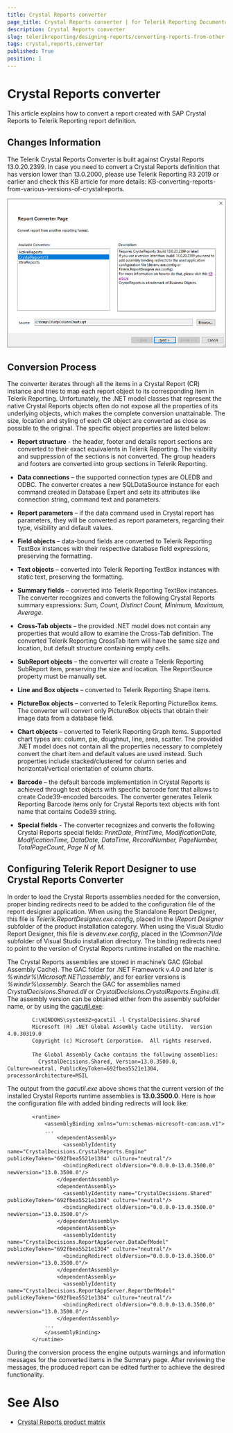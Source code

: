 ```yaml
---
title: Crystal Reports converter
page_title: Crystal Reports converter | for Telerik Reporting Documentation
description: Crystal Reports converter
slug: telerikreporting/designing-reports/converting-reports-from-other-reporting-solutions/crystal-reports-converter
tags: crystal,reports,converter
published: True
position: 1
---
```


# Crystal Reports converter



This article explains how to convert a report created with SAP Crystal Reports to Telerik Reporting report definition.
      

## Changes Information

The Telerik Crystal Reports Converter is built against Crystal Reports 13.0.20.2399. In case you need to convert a Crystal Reports definition that has version lower than 13.0.2000, please use Telerik Reporting R3 2019 or earlier
          and check this KB article for more details: KB-converting-reports-from-various-versions-of-crystalreports.
          
  ![crystal-reports-converter](images/Designer/crystal-reports-converter.png)

## Conversion Process

The converter iterates through all the items in a Crystal Report (CR) instance and tries to map each report object to its corresponding item in Telerik Reporting.
          Unfortunately, the .NET model classes that represent the native Crystal Reports objects often do not expose all the properties of its underlying objects,
          which makes the complete conversion unattainable. The size, location and styling of each CR object are converted as close as possible to the original.
          The specific object properties are listed below:
        

* __Report structure__ - the header, footer and details report sections are converted to their exact equivalents in Telerik Reporting.
              The visibility and suppression of the sections is not converted. The group headers and footers are converted into group sections in Telerik Reporting.
            

* __Data connections__ – the supported connection types are OLEDB and ODBC. The converter creates a new SQLDataSource instance
              for each command created in Database Expert and sets its attributes like connection string, command text and parameters.
            

* __Report parameters__ – if the data command used in Crystal report has parameters, they will be converted as report parameters,
              regarding their type, visibility and default values.
            

* __Field objects__ – data-bound fields are converted to Telerik Reporting TextBox instances with their respective database field expressions, preserving the formatting.
            

* __Text objects__ – converted into Telerik Reporting TextBox instances with static text, preserving the formatting.
            

* __Summary fields__ – converted into Telerik Reporting TextBox instances. The converter recognizes and converts the following Crystal Reports summary expressions: *Sum, Count, Distinct Count, Minimum, Maximum, Average*.
            

* __Cross-Tab objects__ – the provided .NET model does not contain any properties that would allow to examine the Cross-Tab definition.
              The converted Telerik Reporting CrossTab item will have the same size and location, but default structure containing empty cells.
            

* __SubReport objects__ – the converter will create a Telerik Reporting SubReport item, preserving the size and location. The ReportSource property must be manually set.
            

* __Line and Box objects__ – converted to Telerik Reporting Shape items.
            

* __PictureBox objects__ – converted to Telerik Reporting PictureBox items. The converter will convert only PictureBox objects that obtain their image data from a database field.
            

* __Chart objects__ – converted to Telerik Reporting Graph items. Supported chart types are: column, pie, doughnut, line, area, scatter.
              The provided .NET model does not contain all the properties necessary to completely convert the chart item and default values are used instead.
              Such properties include stacked/clustered for column series and horizontal/vertical orientation of column charts.
            

* __Barcode__ – the default barcode implementation in Crystal Reports is achieved through text objects with specific barcode font that allows 
              to create Code39-encoded barcodes. The converter generates Telerik Reporting Barcode items only for Crystal Reports text objects with font name that contains Code39 string.
            

* __Special fields__ - The converter recognizes and converts the following Crystal Reports special fields: *PrintDate, PrintTime, ModificationDate, ModificationTime, DataDate, DataTime, RecordNumber, PageNumber, TotalPageCount, Page N of M*.
            

## Configuring Telerik Report Designer to use Crystal Reports Converter

In order to load the Crystal Reports assemblies needed for the conversion, proper binding redirects need to be added to the configuration file of the report designer application.
          When using the Standalone Report Designer, this file is *Telerik.ReportDesigner.exe.config*, placed in the *\Report Designer* subfolder of the
          product installation category. When using the Visual Studio Report Designer, this file is *devenv.exe.config*, placed in the *\Common7\Ide* subfolder
          of Visual Studio installation directory. The binding redirects need to point to the version of Crystal Reports runtime installed on the machine.
        

The Crystal Reports assemblies are stored in machine’s GAC (Global Assembly Cache). The GAC folder for .NET Framework v.4.0 and later is 
        *%windir%\Microsoft.NET\assembly*, and for earlier versions is *%windir%\assembly*. 
        Search the GAC for assemblies named *CrystalDecisions.Shared.dll* or *CrystalDecisions.CrystalReports.Engine.dll*.
          The assembly version can be obtained either from the assembly subfolder name, or by using the
          [gacutil.exe](https://docs.microsoft.com/en-us/dotnet/framework/tools/gacutil-exe-gac-tool):          
        

	
            C:\WINDOWS\system32>gacutil -l CrystalDecisions.Shared
            Microsoft (R) .NET Global Assembly Cache Utility.  Version 4.0.30319.0
            Copyright (c) Microsoft Corporation.  All rights reserved.

            The Global Assembly Cache contains the following assemblies:
              CrystalDecisions.Shared, Version=13.0.3500.0, Culture=neutral, PublicKeyToken=692fbea5521e1304, processorArchitecture=MSIL
            



The output from the *gacutil.exe* above shows that the current version of the installed Crystal Reports runtime assemblies is __13.0.3500.0__. 
          Here is how the configuration file with added binding redirects will look like:
        

	
            <runtime>
                <assemblyBinding xmlns="urn:schemas-microsoft-com:asm.v1">
                ...
                    <dependentAssembly>
                      <assemblyIdentity name="CrystalDecisions.CrystalReports.Engine" publicKeyToken="692fbea5521e1304" culture="neutral"/>   
                      <bindingRedirect oldVersion="0.0.0.0-13.0.3500.0" newVersion="13.0.3500.0"/>   
                    </dependentAssembly>
                    <dependentAssembly>
                      <assemblyIdentity name="CrystalDecisions.Shared" publicKeyToken="692fbea5521e1304" culture="neutral"/>
                      <bindingRedirect oldVersion="0.0.0.0-13.0.3500.0" newVersion="13.0.3500.0"/>
                    </dependentAssembly>
                    <dependentAssembly>
                      <assemblyIdentity name="CrystalDecisions.ReportAppServer.DataDefModel" publicKeyToken="692fbea5521e1304" culture="neutral"/>
                      <bindingRedirect oldVersion="0.0.0.0-13.0.3500.0" newVersion="13.0.3500.0"/>
                    </dependentAssembly>
                    <dependentAssembly>
                      <assemblyIdentity name="CrystalDecisions.ReportAppServer.ReportDefModel" publicKeyToken="692fbea5521e1304" culture="neutral"/>
                      <bindingRedirect oldVersion="0.0.0.0-13.0.3500.0" newVersion="13.0.3500.0"/>
                    </dependentAssembly>
                ...
                </assemblyBinding>
            </runtime>
            



During the conversion process the engine outputs warnings and information messages for the converted items in the Summary page. 
          After reviewing the messages, the produced report can be edited further to achieve the desired functionality.
        

# See Also

 * [Crystal Reports product matrix](https://wiki.scn.sap.com/wiki/display/BOBJ/Crystal+Reports+v.+9.1+to+SAP+Crystal+Reports+2013%2C+Runtime+Distribution+and+Supported+Operating+Systems)
